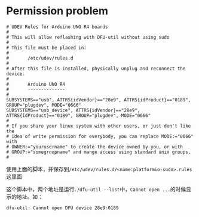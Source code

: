 # Permission problem

```shell
# UDEV Rules for Arduino UNO R4 boards
#
# This will allow reflashing with DFU-util without using sudo
#
# This file must be placed in:
#
#       /etc/udev/rules.d
#
# After this file is installed, physically unplug and reconnect the device.
#
#       Arduino UNO R4
#       --------------
#
SUBSYSTEMS=="usb", ATTRS{idVendor}=="28e9", ATTRS{idProduct}=="0189", GROUP="plugdev", MODE="0666"
SUBSYSTEMS=="usb_device", ATTRS{idVendor}=="28e9", ATTRS{idProduct}=="0189", GROUP="plugdev", MODE="0666"
#
# If you share your linux system with other users, or just don't like the
# idea of write permission for everybody, you can replace MODE:="0666" with
# OWNER:="yourusername" to create the device owned by you, or with
# GROUP:="somegroupname" and mange access using standard unix groups.
#
```

使用上面的脚本，并保存到`/etc/udev/rules.d/<name:platformio-sudo>.rules`这里面

这个脚本中，两个地址是运行`./dfu-util --list`中，`Cannot open ...`的时候显示的地址。如：

```shell
dfu-util: Cannot open DFU device 28e9:0189
```
